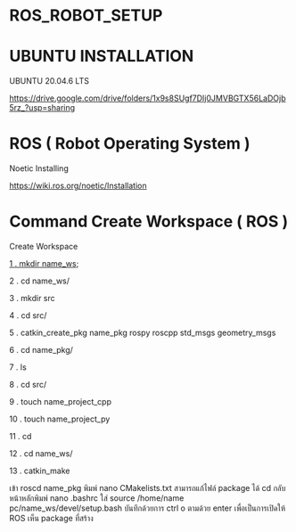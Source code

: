 # ROS_ROBOT_SETUP

# UBUNTU INSTALLATION
 UBUNTU 20.04.6 LTS
 
 https://drive.google.com/drive/folders/1x9s8SUgf7DIj0JMVBGTX56LaDOjb5rz_?usp=sharing

# ROS ( Robot Operating System )
 Noetic Installing

 https://wiki.ros.org/noetic/Installation

# Command Create Workspace ( ROS )
 Create Workspace
 
  [1 . mkdir name_ws](javascript:void(navigator.clipboard.writeText('ข้อความที่ต้องการคัดลอก')));

  
  2 . cd name_ws/
  
  3 . mkdir src
  
  4 . cd src/
  
  5 . catkin_create_pkg name_pkg rospy roscpp std_msgs geometry_msgs
  
  6 . cd name_pkg/
  
  7 . ls
  
  8 . cd src/
  
  9 . touch name_project_cpp
  
  10 . touch name_project_py
  
  11 . cd
  
  12 . cd name_ws/
  
  13 . catkin_make
  
  เข้า roscd name_pkg พิมพ์ nano CMakelists.txt สามารถแก้ไฟล์ package ได้
  cd กลับหน้าหลักพิมพ์ nano .bashrc ใส่ source /home/name pc/name_ws/devel/setup.bash บันทึกด้วยการ ctrl o ตามด้วย enter 
  เพื่อเป็นการเปิดให้ ROS เห็น package ที่สร้าง 
